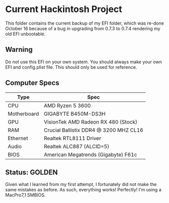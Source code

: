 # Current Hackintosh Project 

This folder contains the current backup of my EFI folder, which was re-done October 16 because of a bug in upgrading from 0.7.3 to 0.7.4 rendering my old EFI unbootable.

## Warning
Do not use this EFI on your own system. You should always make your own EFI and config.plist file. This should only be used for reference.

## Computer Specs
| Type        | Spec                                   |
|-------------|----------------------------------------|
| CPU         | AMD Ryzen 5 3600                       |
| Motherboard | GIGABYTE B450M-DS3H                    |
| GPU         | VisionTek AMD Radeon RX 480 (Stock)    |
| RAM         | Crucial Ballistix DDR4 @ 3200 MHZ CL16 |
| Ethernet    | Realtek RTL8111 Driver                 |
| Audio       | Realtek ALC887 (ALCID=5)               |
| BIOS        | American Megatrends (Gigabyte) F61c    |

## Status: GOLDEN
Given what I learned from my first attempt, I fortunately did not make the same mistakes as before. As such, everything works! Perfectly!
I'm using a MacPro7,1 SMBIOS. 